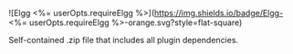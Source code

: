 ![Elgg <%= userOpts.requireElgg %>](https://img.shields.io/badge/Elgg-<%= userOpts.requireElgg %>-orange.svg?style=flat-square)

Self-contained .zip file that includes all plugin dependencies.
